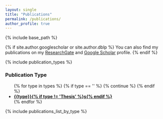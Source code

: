 ```yaml
---
layout: single
title: "Publications"
permalink: /publications/
author_profile: true
---
```

{% include base_path %}

{% if site.author.googlescholar or site.author.dblp %} 
You can also find my publications on my <a href="{{site.author.researchgate}}">ResearchGate</a> and <a href="{{site.author.googlescholar}}">Google Scholar</a> profile.
{% endif %}


{% include publication_types %}
<h3>Publication Type</h3>
<ul style="padding-left: 2em;">
{% for type in types  %}
  {% if type == '' %}
    {% continue %}
  {% endif %}
<li style="margin-bottom: 0em;"><strong><a href="#{{type | downcase | replace:' ','-'}}">{{type}}{% if type != 'Thesis' %}s{% endif %}</a></strong></li>
{% endfor %}
</ul>

{% include publications_list_by_type %}